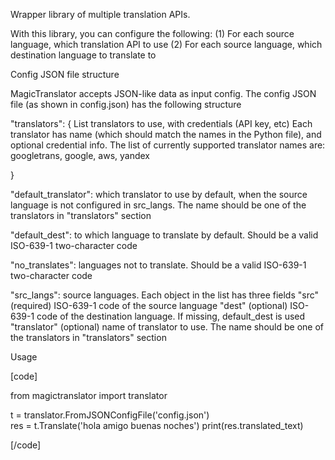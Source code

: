 Wrapper library of multiple translation APIs.

With this library, you can configure the following:
(1) For each source language, which translation API to use
(2) For each source language, which destination language to translate to

Config JSON file structure

MagicTranslator accepts JSON-like data as input config. The config JSON file
(as shown in config.json) has the following structure

"translators": {
    List translators to use, with credentials (API key, etc)
    Each translator has name (which should match the names in the Python file), and optional credential info.
    The list of currently supported translator names are: googletrans, google, aws, yandex

}


"default_translator": which translator to use by default, when the source language is not configured in src_langs. The name should be one of the translators in "translators" section

"default_dest": to which language to translate by default. Should be a valid ISO-639-1 two-character code

"no_translates": languages not to translate. Should be a valid ISO-639-1 two-character code


"src_langs": source languages. Each object in the list has three fields
"src" (required) ISO-639-1 code of the source language
"dest" (optional) ISO-639-1 code of the destination language. If missing, default_dest is used
"translator" (optional) name of translator to use. The name should be one of the translators in "translators" section


Usage

[code]

from magictranslator import translator

t = translator.FromJSONConfigFile('config.json')  
res = t.Translate('hola amigo buenas noches')
print(res.translated_text)

[/code]

